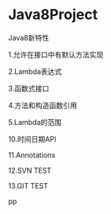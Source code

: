 # Java8Project
Java8新特性

1.允许在接口中有默认方法实现

2.Lambda表达式

3.函数式接口

4.方法和构造函数引用

5.Lambda的范围

10.时间日期API

11.Annotations

12.SVN TEST

13.GIT TEST

pp
